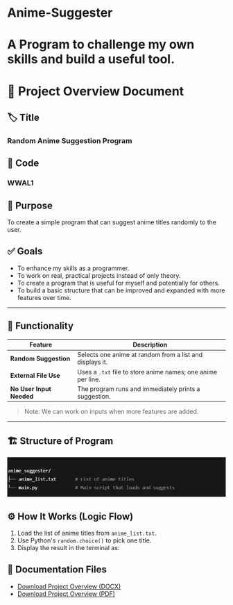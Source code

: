 
# Anime-Suggester
A Program to challenge my own skills and build a useful tool.
=======
# 📄 Project Overview Document  
<!-- 📄 Emoji to visually represent a document -->

## 🏷️ Title  
### Random Anime Suggestion Program  
<!-- 🏷️ Emoji for “label” or “title”. Headings use #, ##, ### where more # means smaller heading -->

## 🔢 Code  
### WWAL1

## 🎯 Purpose  
To create a simple program that can suggest anime titles randomly to the user.

## ✅ Goals  
- To enhance my skills as a programmer.  
- To work on real, practical projects instead of only theory.  
- To create a program that is useful for myself and potentially for others.  
- To build a basic structure that can be improved and expanded with more features over time.

---

<!-- --- creates a horizontal rule to separate sections -->

## 🧰 Functionality

| Feature             | Description                                          |  
|---------------------|------------------------------------------------------|  
| **Random Suggestion**| Selects one anime at random from a list and displays it. |  
| **External File Use**| Uses a `.txt` file to store anime names; one anime per line. |  
| **No User Input Needed** | The program runs and immediately prints a suggestion. |

> Note: We can work on inputs when more features are added.  
<!-- > creates a blockquote (indented note) -->

---

## 🏗️ Structure of Program  
![Structure Image](Images/Structure.jpg)

## ⚙️ How It Works (Logic Flow)  

1. Load the list of anime titles from `anime_list.txt`.  
2. Use Python's `random.choice()` to pick one title.  
3. Display the result in the terminal as:  

## 📄 Documentation Files

- [Download Project Overview (DOCX)](Documentation/Project-Overview.docx)
- [Download Project Overview (PDF)](Documentation/Project-Overview.pdf)

